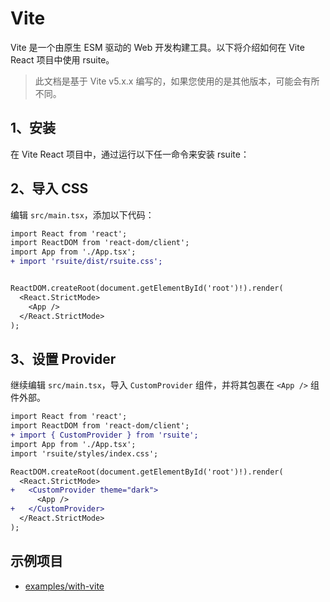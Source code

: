 # Vite

Vite 是一个由原生 ESM 驱动的 Web 开发构建工具。以下将介绍如何在 Vite React 项目中使用 rsuite。

> 此文档是基于 Vite v5.x.x 编写的，如果您使用的是其他版本，可能会有所不同。

## 1、安装

在 Vite React 项目中，通过运行以下任一命令来安装 rsuite：

<!--{include:<install-guide>}-->

## 2、导入 CSS

编辑 `src/main.tsx`，添加以下代码：

```diff
import React from 'react';
import ReactDOM from 'react-dom/client';
import App from './App.tsx';
+ import 'rsuite/dist/rsuite.css';


ReactDOM.createRoot(document.getElementById('root')!).render(
  <React.StrictMode>
    <App />
  </React.StrictMode>
);
```

## 3、设置 Provider

继续编辑 `src/main.tsx`，导入 `CustomProvider` 组件，并将其包裹在 `<App />` 组件外部。

```diff
import React from 'react';
import ReactDOM from 'react-dom/client';
+ import { CustomProvider } from 'rsuite';
import App from './App.tsx';
import 'rsuite/styles/index.css';

ReactDOM.createRoot(document.getElementById('root')!).render(
  <React.StrictMode>
+   <CustomProvider theme="dark">
      <App />
+   </CustomProvider>
  </React.StrictMode>
);
```

## 示例项目

- [examples/with-vite](https://github.com/rsuite/rsuite/tree/main/examples/with-vite)
